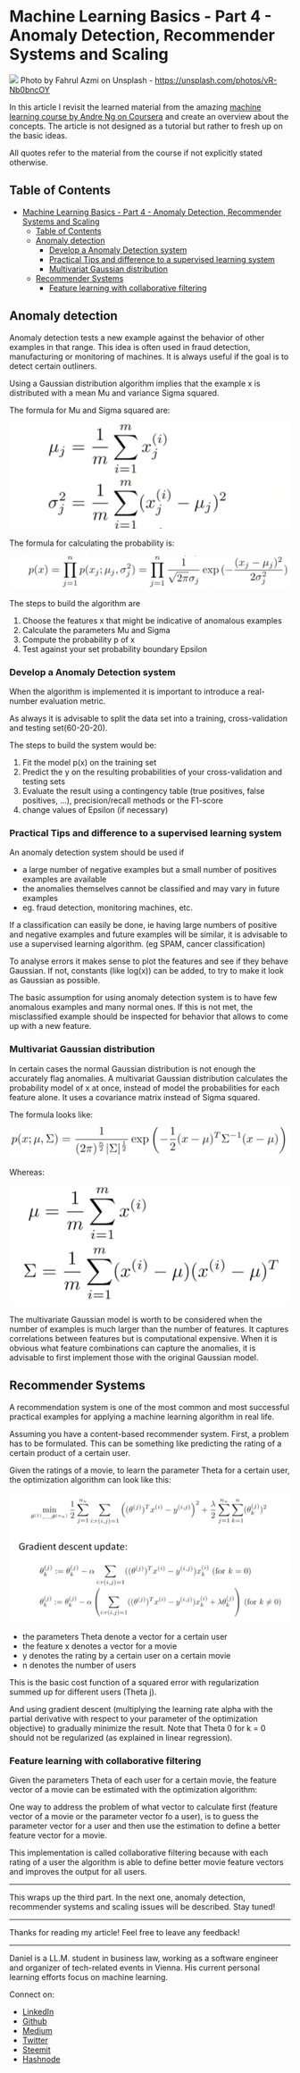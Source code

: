 # Machine Learning Basics - Part 4 - Anomaly Detection, Recommender Systems and Scaling

[<img src="https://images.unsplash.com/photo-1519834089823-08a494ba5a12?ixlib=rb-0.3.5&ixid=eyJhcHBfaWQiOjEyMDd9&s=f514c48e4c073296bec3c7f587955ab1&auto=format&fit=crop&w=1936&q=80">](
https://unsplash.com/photos/vR-Nb0bncOY)
Photo by Fahrul Azmi on Unsplash - https://unsplash.com/photos/vR-Nb0bncOY

In this article I revisit the learned material from the amazing [machine learning course by Andre Ng on Coursera](https://www.coursera.org/learn/machine-learning) and create an overview about the concepts. The article is not designed as a tutorial but rather to fresh up on the basic ideas.

All quotes refer to the material from the course if not explicitly stated otherwise.

## Table of Contents
<!-- TOC -->

- [Machine Learning Basics - Part 4 - Anomaly Detection, Recommender Systems and Scaling](#machine-learning-basics---part-4---anomaly-detection-recommender-systems-and-scaling)
  - [Table of Contents](#table-of-contents)
  - [Anomaly detection](#anomaly-detection)
    - [Develop a Anomaly Detection system](#develop-a-anomaly-detection-system)
    - [Practical Tips and difference to a supervised learning system](#practical-tips-and-difference-to-a-supervised-learning-system)
    - [Multivariat Gaussian distribution](#multivariat-gaussian-distribution)
  - [Recommender Systems](#recommender-systems)
    - [Feature learning with collaborative filtering](#feature-learning-with-collaborative-filtering)

<!-- /TOC -->

## Anomaly detection

Anomaly detection tests a new example against the behavior of other examples in that range. This idea is often used in fraud detection, manufacturing or monitoring of machines. It is always useful if the goal is to detect certain outliners.

Using a Gaussian distribution algorithm implies that the example x is distributed with a mean Mu and variance Sigma squared.

The formula for Mu and Sigma squared are:

![muSigmaAD](../assets/mlIntro/muSigmaAD.png)

The formula for calculating the probability is:

![probAD](../assets/mlIntro/probAD.png)

The steps to build the algorithm are
1. Choose the features x that might be indicative of anomalous examples
1. Calculate the parameters Mu and Sigma
1. Compute the probability p of x
1. Test against your set probability boundary Epsilon

### Develop a Anomaly Detection system

When the algorithm is implemented it is important to introduce a real-number evaluation metric.

As always it is advisable to split the data set into a training, cross-validation and testing set(60-20-20). 

The steps to build the system would be:
1. Fit the model p(x) on the training set
1. Predict the y on the resulting probabilities of your cross-validation and testing sets
1. Evaluate the result using a contingency table (true positives, false positives, ...), precision/recall methods or the F1-score
1. change values of Epsilon (if necessary)

### Practical Tips and difference to a supervised learning system

An anomaly detection system should be used if
- a large number of negative examples but a small number of positives examples are available
- the anomalies themselves cannot be classified and may vary in future examples
- eg. fraud detection, monitoring machines, etc.

If a classification can easily be done, ie having large numbers of positive and negative examples and future examples will be similar, it is advisable to use a supervised learning algorithm. (eg SPAM, cancer classification)

To analyse errors it makes sense to plot the features and see if they behave Gaussian. If not, constants (like log(x)) can be added, to try to make it look as Gaussian as possible. 

The basic assumption for using anomaly detection system is to have few anomalous examples and many normal ones. If this is not met, the misclassified example should be inspected for behavior that allows to come up with a new feature.

### Multivariat Gaussian distribution

In certain cases the normal Gaussian distribution is not enough the accurately flag anomalies. 
A multivariat Gaussian distribution calculates the probability model of x at once, instead of model the probabilities for each feature alone. It uses a covariance matrix instead of Sigma squared.

The formula looks like:

![multiGaus](../assets/mlIntro/multiGaus.png)

Whereas: 

![multiGausParams](../assets/mlIntro/multiGausParams.png)

The multivariate Gaussian model is worth to be considered when the number of examples is much larger than the number of features. It captures correlations between features but is computational expensive. When it is obvious what feature combinations can capture the anomalies, it is advisable to  first implement those with the original Gaussian model.

## Recommender Systems

A recommendation system is one of the most common and most successful practical examples for applying a machine learning algorithm in real life. 

Assuming you have a content-based recommender system. First, a problem has to be formulated. This can be something like predicting the rating of a certain product of a certain user. 

Given the ratings of a movie, to learn the parameter Theta for a certain user, the optimization algorithm can look like this:

![optAlgRecSys](../assets/mlIntro/optAlgRecSys.png)

- the parameters Theta denote a vector for a certain user
- the feature x denotes a vector for a movie 
- y denotes the rating by a certain user on a certain movie
- n denotes the number of users

This is the basic cost function of a squared error with regularization summed up for different users (Theta j).

And using gradient descent (multiplying the learning rate alpha with the partial derivative with respect to your parameter of the optimization objective) to gradually minimize the result. Note that Theta 0 for k = 0 should not be regularized (as explained in linear regression). 

### Feature learning with collaborative filtering

Given the parameters Theta of each user for a certain movie, the feature vector of a movie can be estimated with the optimization algorithm:


One way to address the problem of what vector to calculate first (feature vector of a movie or the parameter vector fo a user), is to guess the parameter vector for a user and then use the estimation to define a better feature vector for a movie.

This implementation is called collaborative filtering because with each rating of a user the algorithm is able to define better movie feature vectors and improves the output for all users.




---
 
This wraps up the third part. In the next one, anomaly detection, recommender systems and scaling issues will be described. Stay tuned!

---

Thanks for reading my article! Feel free to leave any feedback! 

---

Daniel is a LL.M. student in business law, working as a software engineer and organizer of tech-related events in Vienna. 
His current personal learning efforts focus on machine learning. 

Connect on:
- [LinkedIn](https://www.linkedin.com/in/createdd) 
- [Github](https://github.com/DDCreationStudios)
- [Medium](https://medium.com/@ddcreationstudi)
- [Twitter](https://twitter.com/DDCreationStudi)
- [Steemit](https://steemit.com/@createdd)
- [Hashnode](https://hashnode.com/@DDCreationStudio)
